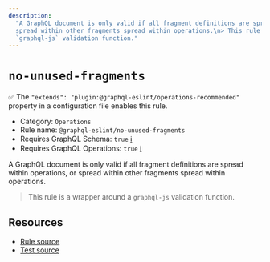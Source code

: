 ```yaml
---
description:
  "A GraphQL document is only valid if all fragment definitions are spread within operations, or
  spread within other fragments spread within operations.\n> This rule is a wrapper around a
  `graphql-js` validation function."
---
```


# `no-unused-fragments`

✅ The `"extends": "plugin:@graphql-eslint/operations-recommended"` property in a configuration file
enables this rule.

- Category: `Operations`
- Rule name: `@graphql-eslint/no-unused-fragments`
- Requires GraphQL Schema: `true`
  [ℹ️](/docs/getting-started#extended-linting-rules-with-graphql-schema)
- Requires GraphQL Operations: `true`
  [ℹ️](/docs/getting-started#extended-linting-rules-with-siblings-operations)

A GraphQL document is only valid if all fragment definitions are spread within operations, or spread
within other fragments spread within operations.

> This rule is a wrapper around a `graphql-js` validation function.

## Resources

- [Rule source](https://github.com/graphql/graphql-js/blob/main/src/validation/rules/NoUnusedFragmentsRule.ts)
- [Test source](https://github.com/graphql/graphql-js/tree/main/src/validation/__tests__/NoUnusedFragmentsRule-test.ts)
